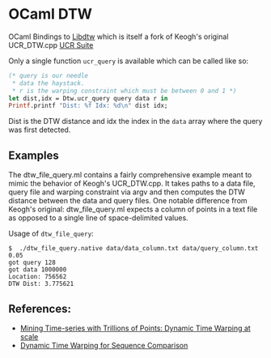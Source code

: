 # OCaml DTW

OCaml Bindings to [Libdtw](https://github.com/b/libdtw) which is itself a fork of Keogh's original UCR_DTW.cpp [UCR Suite](http://www.cs.ucr.edu/~eamonn/UCRsuite.html)

Only a single function `ucr_query` is available which can be called like so:

```ocaml
(* query is our needle 
 * data the haystack. 
 * r is the warping constraint which must be between 0 and 1 *)
let dist,idx = Dtw.ucr_query query data r in
Printf.printf "Dist: %f Idx: %d\n" dist idx;
```

Dist is the DTW distance and idx the index in the `data` array where the query was first detected.

## Examples
The dtw_file_query.ml contains a fairly comprehensive example meant to mimic the behavior of Keogh's UCR_DTW.cpp.
It takes paths to a data file, query file and warping constraint via argv and then computes the DTW distance between the data and query files.
One notable difference from Keogh's original: dtw_file_query.ml expects a column of points in a text file as opposed to a single line of space-delimited values.

Usage of `dtw_file_query`:
```
$  ./dtw_file_query.native data/data_column.txt data/query_column.txt 0.05
got query 128
got data 1000000
Location: 756562
DTW Dist: 3.775621
```

## References:
- [Mining Time-series with Trillions of Points: Dynamic Time Warping at scale](http://practicalquant.blogspot.com/2012/10/mining-time-series-with-trillions-of.html)
- [Dynamic Time Warping for Sequence Comparison](http://jeremykun.com/2012/07/25/dynamic-time-warping/)
